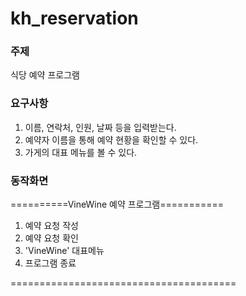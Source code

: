 # kh_reservation


### 주제
식당 예약 프로그램


### 요구사항
1. 이름, 연락처, 인원, 날짜 등을 입력받는다.
2. 예약자 이름을 통해 예약 현황을 확인할 수 있다.
3. 가게의 대표 메뉴를 볼 수 있다.


### 동작화면


==========VineWine 예약 프로그램===========

1. 예약 요청 작성
2. 예약 요청 확인
3. 'VineWine' 대표메뉴
4. 프로그램 종료

=======================================
